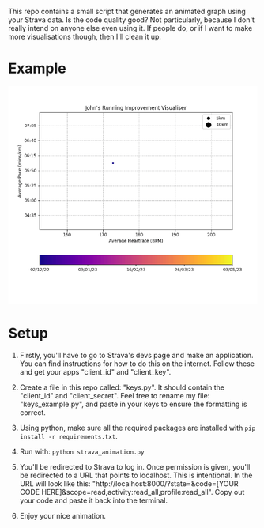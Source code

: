 This repo contains a small script that generates an animated graph using your Strava data. Is the code quality good? Not particularly, because I don't really intend on anyone else even using it. If people do, or if I want to make more visualisations though, then I'll clean it up.

# Example

![](examples/strava_activities.gif)

# Setup

1. Firstly, you'll have to go to Strava's devs page and make an application. You can find instructions for how to do this on the internet. Follow these and get your apps "client_id" and "client_key".

2. Create a file in this repo called: "keys.py". It should contain the "client_id" and "client_secret". Feel free to rename my file: "keys_example.py", and paste in your keys to ensure the formatting is correct.

3. Using python, make sure all the required packages are installed with `pip install -r requirements.txt`.

4. Run with: `python strava_animation.py`

5. You'll be redirected to Strava to log in. Once permission is given, you'll be redirected to a URL that points to localhost. This is intentional. In the URL will look like this: "http://localhost:8000/?state=&code=[YOUR CODE HERE]&scope=read,activity:read_all,profile:read_all". Copy out your code and paste it back into the terminal.

6. Enjoy your nice animation.
